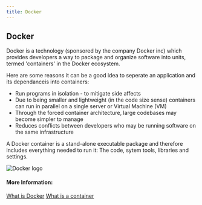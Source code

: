 ```yaml
---
title: Docker
---
```

## Docker

Docker is a technology (sponsored by the company Docker inc) which provides developers a way to package and organize software into units, termed 'containers' in the Docker ecosystem. 

Here are some reasons it can be a good idea to seperate an application and its dependanceis into containers:

- Run programs in isolation - to mitigate side affects
- Due to being smaller and lightweight (in the code size sense) containers can run in parallel on a single server or Virtual Machine (VM)
- Through the forced container architecture, large codebases may become simpler to manage
- Reduces conflicts between developers who may be running software on the same infrastructure

A Docker container is a stand-alone executable package and therefore includes everything needed to run it: The code, sytem tools, libraries and settings.

![Docker logo](http://logo-logos.com/wp-content/uploads/2016/10/Docker_logo_logotype.png)

#### More Information:
<!-- Please add any articles you think might be helpful to read before writing the article -->
<a href='https://www.docker.com/what-docker' target='_blank' rel='nofollow'>What is Docker</a>
<a href='https://www.docker.com/what-container' target='_blank' rel='nofollow'>What is a container</a>
